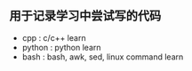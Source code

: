 ## 用于记录学习中尝试写的代码
- cpp : c/c++ learn
- python : python learn
- bash : bash, awk, sed, linux command learn

